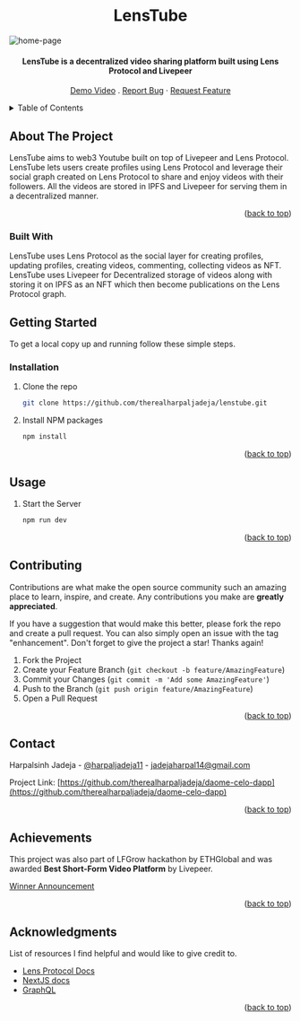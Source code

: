 <div id="top"></div>
<h1 align="middle">LensTube</h1>

![home-page](/public/1.png)

<h4 align="center">LensTube is a decentralized video sharing platform built using Lens Protocol and Livepeer</h4>
<p align="center">
<a href=https://stream.mux.com/XitE201FB02xvLxw6ZmJRg9tgjVB3t6TNnhhyQaobSOR00/high.mp4>Demo Video</a>
.
<a href="https://github.com/therealharpaljadeja/lenstube/issues">Report Bug</a>
·
<a href="https://github.com/therealharpaljadeja/lenstube/issues">Request Feature</a>
</p>

<details>
  <summary>Table of Contents</summary>
  <ol>
    <li>
      <a href="#about-the-project">About The Project</a>
      <ul>
        <li><a href="#built-with">Built With</a></li>
      </ul>
    </li>
    <li>
      <a href="#getting-started">Getting Started</a>
      <ul>
        <li><a href="#installation">Installation</a></li>
      </ul>
    </li>
    <li><a href="#usage">Usage</a></li>
    <li><a href="#contributing">Contributing</a></li>
    <li><a href="#contact">Contact</a></li>
    <li><a href="#achievements">Achievements</a></li>
    <li><a href="#acknowledgments">Acknowledgments</a></li>
  </ol>
</details>

## About The Project

LensTube aims to web3 Youtube built on top of Livepeer and Lens Protocol. LensTube lets users create profiles using Lens Protocol and leverage their social graph created on Lens Protocol to share and enjoy videos with their followers. All the videos are stored in IPFS and Livepeer for serving them in a decentralized manner.

<p align="right">(<a href="#top">back to top</a>)</p>

### Built With

LensTube uses Lens Protocol as the social layer for creating profiles, updating profiles, creating videos, commenting, collecting videos as NFT. LensTube uses Livepeer for Decentralized storage of videos along with storing it on IPFS as an NFT which then become publications on the Lens Protocol graph.

## Getting Started

To get a local copy up and running follow these simple steps.

### Installation

1. Clone the repo

    ```sh
    git clone https://github.com/therealharpaljadeja/lenstube.git
    ```

2. Install NPM packages

    ```sh
    npm install
    ```

<p align="right">(<a href="#top">back to top</a>)</p>

## Usage

1. Start the Server

    ```sh
    npm run dev
    ```

<p align="right">(<a href="#top">back to top</a>)</p>

## Contributing

Contributions are what make the open source community such an amazing place to learn, inspire, and create. Any contributions you make are **greatly appreciated**.

If you have a suggestion that would make this better, please fork the repo and create a pull request. You can also simply open an issue with the tag "enhancement".
Don't forget to give the project a star! Thanks again!

1. Fork the Project
2. Create your Feature Branch (`git checkout -b feature/AmazingFeature`)
3. Commit your Changes (`git commit -m 'Add some AmazingFeature'`)
4. Push to the Branch (`git push origin feature/AmazingFeature`)
5. Open a Pull Request

<p align="right">(<a href="#top">back to top</a>)</p>

## Contact

Harpalsinh Jadeja - [@harpaljadeja11](https://twitter.com/harpaljadeja11) - jadejaharpal14@gmail.com

Project Link: [https://github.com/therealharpaljadeja/daome-celo-dapp](https://github.com/therealharpaljadeja/daome-celo-dapp)

<p align="right">(<a href="#top">back to top</a>)</p>

## Achievements

This project was also part of LFGrow hackathon by ETHGlobal and was awarded <b>Best Short-Form Video Platform</b> by Livepeer.

[Winner Announcement](https://showcase.ethglobal.com/lfgrow/lenstube-82rue)

<p align="right">(<a href="#top">back to top</a>)</p>

## Acknowledgments

List of resources I find helpful and would like to give credit to.

-   [Lens Protocol Docs](https://docs.lens.xyz/docs)
-   [NextJS docs](https://nextjs.org/docs/getting-started)
-   [GraphQL](https://graphql.org/learn/)

<p align="right">(<a href="#top">back to top</a>)</p>

